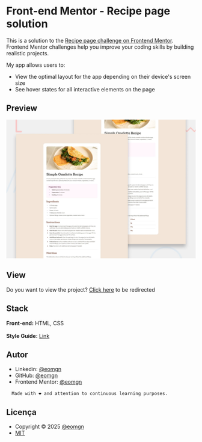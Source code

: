 # Front-end Mentor - Recipe page solution

This is a solution to the [Recipe page challenge on Frontend Mentor](https://www.frontendmentor.io/challenges/recipe-page-KiTsR8QQKm). Frontend Mentor challenges help you improve your coding skills by building realistic projects.

My app allows users to:

- View the optimal layout for the app depending on their device's screen size
- See hover states for all interactive elements on the page

## Preview

![Preview](./preview.jpg)

## View

Do you want to view the project? [Click here](https://recipe-page-main-eta-one.vercel.app/) to be redirected

## Stack

**Front-end:** HTML, CSS
<br>
<br>
**Style Guide:** [Link](./style-guide.md)

## Autor

- Linkedin: [@eomgn](https://www.linkedin.com/in/eomgn/)
- GitHub: [@eomgn](https://github.com/eomgn)
- Frontend Mentor: [@eomgn](https://www.frontendmentor.io/profile/eomgn)

```readme
  Made with ❤️ and attention to continuous learning purposes.
```

## Licença

- Copyright © 2025 [@eomgn](https://github.com/eomgn)
- [MIT](../LICENSE)
